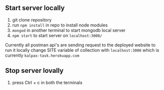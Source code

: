 ## Start server locally

1. git clone repository
2. run `npm install` in repo to install node modules
3. `mongod` in another terminal to start mongodb local server
4. `npm start` to start server on `localhost:3000/`

Currently all postman api's are sending request to the deployed website to run it locally change SITE variable of collection with `localhost:3000`
which is currently `kalpas-task.herokuapp.com`

## Stop server lovally 

1. press Ctrl + c in both the terminals  
